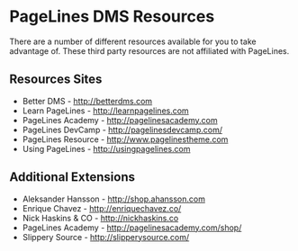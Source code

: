 <h1>PageLines DMS Resources</h1>

<p>There are a number of different resources available for you to take advantage of. These third party resources are not affiliated with PageLines.</p>

<h2>Resources Sites</h2>

<ul>
  <li>Better DMS - <a href="http://betterdms.com" target="_blank">http://betterdms.com</a></li>
  <li>Learn PageLines - <a href="http://learnpagelines.com" target="_blank">http://learnpagelines.com</a></li>
  <li>PageLines Academy - <a href="http://pagelinesacademy.com/" target="_blank">http://pagelinesacademy.com</a></li>
  <li>PageLines DevCamp - <a href="http://pagelinedevcamp.com" target="_blank">http://pagelinesdevcamp.com/</a></li>
  <li>PageLines Resource - <a href="http://www.pagelinestheme.com" target="_blank">http://www.pagelinestheme.com</a></li>
  <li>Using PageLines - <a href="http://usingpagelines.com" target="_blank">http://usingpagelines.com</a></li>
</ul>

<h2>Additional Extensions</h2>

<ul>
	<li>Aleksander Hansson - <a href="http://shop.ahansson.com"></a><a href="http://shop.ahansson.com">http://shop.ahansson.com</a></li>
	<li>Enrique Chavez - <a href="http://enriquechavez.co/"></a><a href="http://enriquechavez.co/">http://enriquechavez.co/</a></li>
	<li>Nick Haskins &amp; CO - <a href="http://nickhaskins.co"></a><a href="http://nickhaskins.co">http://nickhaskins.co</a></li>
	<li>PageLines Academy - <a href="http://pagelinesacademy.com/shop/"></a><a href="http://pagelinesacademy.com/shop/">http://pagelinesacademy.com/shop/</a></li>
	<li>Slippery Source - <a href="http://slipperysource.com/"></a><a href="http://slipperysource.com/">http://slipperysource.com/</a></li>
</ul>
